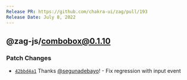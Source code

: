 ```yaml
---
Release PR: https://github.com/chakra-ui/zag/pull/193
Release Date: July 8, 2022
---
```



## @zag-js/combobox@0.1.10

### Patch Changes

-   [`42bbd4a1`](https://github.com/chakra-ui/zag/commit/42bbd4a19d70f2066ac9b524d576bf1468fb6553) Thanks
    [@segunadebayo](https://github.com/segunadebayo)! - Fix regression with input event
